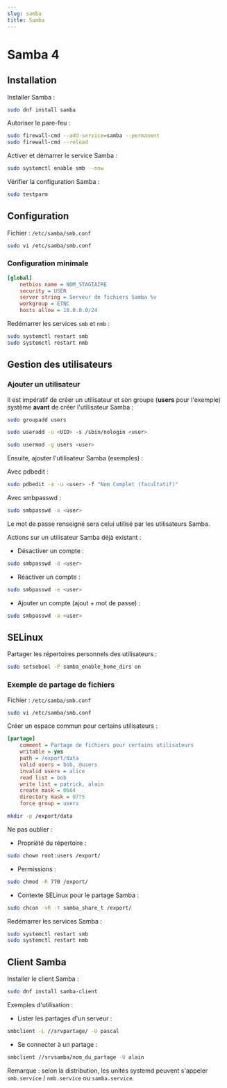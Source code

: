 ```yaml
---
slug: samba
title: Samba
---
```



# Samba 4

## Installation

Installer Samba :

```bash
sudo dnf install samba
```

Autoriser le pare-feu :

```bash
sudo firewall-cmd --add-service=samba --permanent
sudo firewall-cmd --reload
```

Activer et démarrer le service Samba :

```bash
sudo systemctl enable smb --now
```

Vérifier la configuration Samba :

```bash
sudo testparm
```

## Configuration

Fichier : `/etc/samba/smb.conf`
```bash
sudo vi /etc/samba/smb.conf
```
### Configuration minimale

```ini
[global]
    netbios name = NOM_STAGIAIRE
    security = USER
    server string = Serveur de fichiers Samba %v
    workgroup = ETNC
    hosts allow = 10.0.0.0/24
```

Redémarrer les services `smb` et `nmb` :

```bash
sudo systemctl restart smb
sudo systemctl restart nmb
```

## Gestion des utilisateurs

### Ajouter un utilisateur

Il est impératif de créer un utilisateur et son groupe (**users** pour l'exemple) système **avant** de créer l'utilisateur Samba :

```bash
sudo groupadd users
```

```bash
sudo useradd -u <UID> -s /sbin/nologin <user>
```

```bash
sudo usermod -g users <user>
```

Ensuite, ajouter l'utilisateur Samba (exemples) :

Avec pdbedit :

```bash
sudo pdbedit -a -u <user> -f "Nom Complet (facultatif)"
```

Avec smbpasswd :

```bash
sudo smbpasswd -a <user>
```

Le mot de passe renseigné sera celui utilisé par les utilisateurs Samba.

Actions sur un utilisateur Samba déjà existant :

- Désactiver un compte :

```bash
sudo smbpasswd -d <user>
```
- Réactiver un compte :

```bash
sudo smbpasswd -e <user>
```
- Ajouter un compte (ajout + mot de passe) :

```bash
sudo smbpasswd -a <user>
```

## SELinux

Partager les répertoires personnels des utilisateurs :

```bash
sudo setsebool -P samba_enable_home_dirs on
```

### Exemple de partage de fichiers
Fichier : `/etc/samba/smb.conf`
```bash
sudo vi /etc/samba/smb.conf
```
Créer un espace commun pour certains utilisateurs :

```ini
[partage]
    comment = Partage de fichiers pour certains utilisateurs
    writable = yes
    path = /export/data
    valid users = bob, @users
    invalid users = alice
    read list = bob
    write list = patrick, alain
    create mask = 0664
    directory mask = 0775
    force group = users
```
```bash
mkdir -p /export/data
```

Ne pas oublier :

- Propriété du répertoire :

```bash
sudo chown root:users /export/
```
- Permissions :

```bash
sudo chmod -R 770 /export/
```
- Contexte SELinux pour le partage Samba :

```bash
sudo chcon -vR -t samba_share_t /export/
```

Redémarrer les services Samba :

```bash
sudo systemctl restart smb
sudo systemctl restart nmb
```

## Client Samba

Installer le client Samba :

```bash
sudo dnf install samba-client
```

Exemples d'utilisation :

- Lister les partages d'un serveur :

```bash
smbclient -L //srvpartage/ -U pascal
```

- Se connecter à un partage :

```bash
smbclient //srvsamba/nom_du_partage -U alain
```

Remarque : selon la distribution, les unités systemd peuvent s'appeler `smb.service` / `nmb.service` ou `samba.service`.

